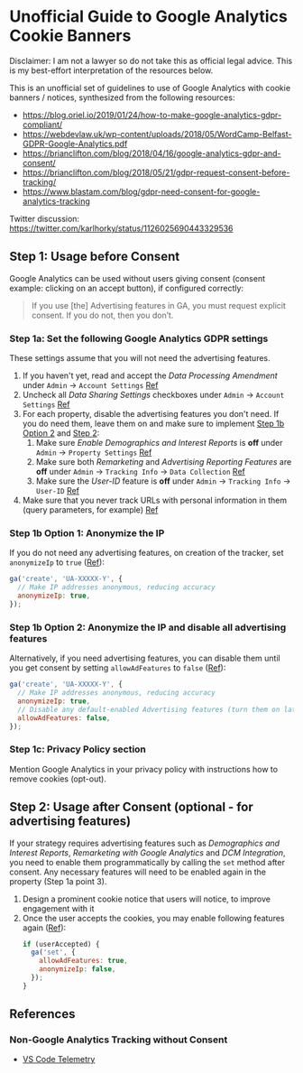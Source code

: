 # Unofficial Guide to Google Analytics Cookie Banners

Disclaimer: I am not a lawyer so do not take this as official legal advice. This is my best-effort interpretation of the resources below.

This is an unofficial set of guidelines to use of Google Analytics with cookie banners / notices, synthesized from the following resources:

- https://blog.oriel.io/2019/01/24/how-to-make-google-analytics-gdpr-compliant/
- https://webdevlaw.uk/wp-content/uploads/2018/05/WordCamp-Belfast-GDPR-Google-Analytics.pdf
- https://brianclifton.com/blog/2018/04/16/google-analytics-gdpr-and-consent/
- https://brianclifton.com/blog/2018/05/21/gdpr-request-consent-before-tracking/
- https://www.blastam.com/blog/gdpr-need-consent-for-google-analytics-tracking

Twitter discussion: https://twitter.com/karlhorky/status/1126025690443329536

## Step 1: Usage before Consent

Google Analytics can be used without users giving consent (consent example: clicking on an accept button), if configured correctly:

> If you use \[the] Advertising features in GA, you must request explicit consent. If you do not, then you don’t.

### Step 1a: Set the following Google Analytics GDPR settings

These settings assume that you will not need the advertising features.

1. If you haven't yet, read and accept the *Data Processing Amendment* under `Admin` -> `Account Settings` [Ref](https://blog.oriel.io/2019/01/24/how-to-make-google-analytics-gdpr-compliant/)
2. Uncheck all *Data Sharing Settings* checkboxes under `Admin` -> `Account Settings` [Ref](https://blog.oriel.io/2019/01/24/how-to-make-google-analytics-gdpr-compliant/)
3. For each property, disable the advertising features you don't need. If you do need them, leave them on and make sure to implement [Step 1b Option 2](#step-1b-option-2-anonymize-the-ip-and-disable-all-advertising-features) and [Step 2](#step-2-usage-after-consent-optional---for-advertising-features):
   1. Make sure *Enable Demographics and Interest Reports* is **off** under `Admin` -> `Property Settings` [Ref](https://webdevlaw.uk/wp-content/uploads/2018/05/WordCamp-Belfast-GDPR-Google-Analytics.pdf)
   2. Make sure both *Remarketing* and *Advertising Reporting Features* are **off** under `Admin` -> `Tracking Info` -> `Data Collection` [Ref](https://blog.oriel.io/2019/01/24/how-to-make-google-analytics-gdpr-compliant/)
   3. Make sure the *User-ID* feature is **off** under `Admin` -> `Tracking Info` -> `User-ID` [Ref](https://blog.oriel.io/2019/01/24/how-to-make-google-analytics-gdpr-compliant/)
4. Make sure that you never track URLs with personal information in them (query parameters, for example) [Ref](https://webdevlaw.uk/wp-content/uploads/2018/05/WordCamp-Belfast-GDPR-Google-Analytics.pdf)

### Step 1b Option 1: Anonymize the IP

If you do not need any advertising features, on creation of the tracker, set `anonymizeIp` to `true` ([Ref](https://www.blastam.com/blog/gdpr-need-consent-for-google-analytics-tracking)):

```js
ga('create', 'UA-XXXXX-Y', {
  // Make IP addresses anonymous, reducing accuracy
  anonymizeIp: true,
});
```

### Step 1b Option 2: Anonymize the IP and disable all advertising features 

Alternatively, if you need advertising features, you can disable them until you get consent by setting `allowAdFeatures` to `false` ([Ref](https://www.blastam.com/blog/gdpr-need-consent-for-google-analytics-tracking)):

```js
ga('create', 'UA-XXXXX-Y', {
  // Make IP addresses anonymous, reducing accuracy
  anonymizeIp: true,
  // Disable any default-enabled Advertising features (turn them on later when we get consent)
  allowAdFeatures: false,
});
```

### Step 1c: Privacy Policy section   

Mention Google Analytics in your privacy policy with instructions how to remove cookies (opt-out).

## Step 2: Usage after Consent (optional - for advertising features)

If your strategy requires advertising features such as *Demographics and Interest Reports*, *Remarketing with Google Analytics* and *DCM Integration*, you need to  enable them programmatically by calling the `set` method after consent. Any necessary features will need to be enabled again in the property (Step 1a point 3).

1. Design a prominent cookie notice that users will notice, to improve engagement with it
2. Once the user accepts the cookies, you may enable following features again ([Ref](https://www.blastam.com/blog/gdpr-need-consent-for-google-analytics-tracking)):
   ```js
   if (userAccepted) {
     ga('set', {
       allowAdFeatures: true,
       anonymizeIp: false,
     });
   }
   ```

## References

### Non-Google Analytics Tracking without Consent

- [VS Code Telemetry](https://twitter.com/freiksenet/status/1128264608236675072)
